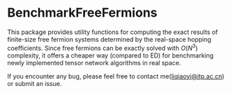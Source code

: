 # BenchmarkFreeFermions

This package provides utility functions for computing the exact results of finite-size free fermion systems determined by the real-space hopping coefficients. Since free fermions can be exactly solved with $O(N^3)$ complexity, it offers a cheaper way (compared to ED) for benchmarking newly implemented tensor network algorithms in real space.

If you encounter any bug, please feel free to contact me(liqiaoyi@itp.ac.cn) or submit an issue. 